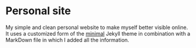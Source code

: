 # Personal site

My simple and clean personal website to make myself better visible online. It uses a customized form of the [minimal](https://github.com/pages-themes/minimal) Jekyll theme in combination with a MarkDown file in which I added all the information.
